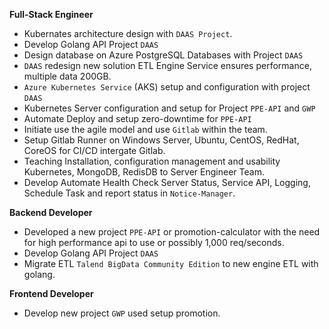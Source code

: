 **Full-Stack Engineer**
  - Kubernates architecture design with `DAAS Project`.
  - Develop Golang API Project `DAAS`
  - Design database on Azure PostgreSQL Databases with Project `DAAS`
  - `DAAS` redesign new solution ETL Engine Service ensures performance, multiple data 200GB.
  - `Azure Kubernetes Service` (AKS) setup and configuration with project `DAAS`
  - Kubernetes Server configuration and setup for Project `PPE-API` and `GWP`
  - Automate Deploy and setup zero-downtime for `PPE-API`
  - Initiate use the agile model and use `Gitlab` within the team.
  - Setup Gitlab Runner on Windows Server, Ubuntu, CentOS, RedHat, CoreOS for CI/CD intergate Gitlab.
  - Teaching Installation, configuration management and usability Kubernetes, MongoDB, RedisDB to Server Engineer Team.
  - Develop Automate Health Check Server Status, Service API, Logging, Schedule Task and report status in `Notice-Manager`.

**Backend Developer**
  - Developed a new project `PPE-API` or promotion-calculator with the need for high performance api to use or possibly 1,000 req/seconds.
  - Develop Golang API Project `DAAS`
  - Migrate ETL `Talend BigData Community Edition` to new engine ETL with golang.

**Frontend Developer**
  - Develop new project `GWP` used setup promotion.
